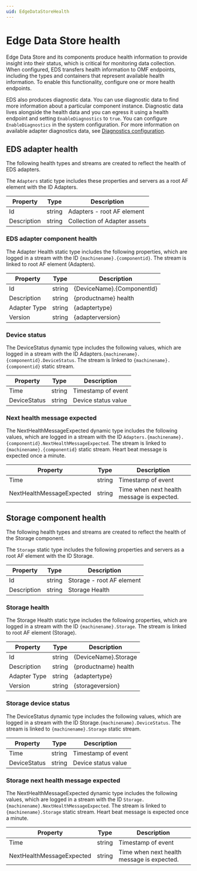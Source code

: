 ```yaml
---
uid: EdgeDataStoreHealth
---
```


# Edge Data Store health

Edge Data Store and its components produce health information to provide insight into their status, which is critical for monitoring data collection. When configured, EDS transfers health information to OMF endpoints, including the types and containers that represent available health information. To enable this functionality, configure one or more health endpoints.

EDS also produces diagnostic data. You can use diagnostic data to find more information about a particular component instance. Diagnostic data lives alongside the health data and you can egress it using a health endpoint and setting `EnableDiagnostics` to `true`. You can configure `EnableDiagnostics` in the system configuration. For more information on available adapter diagnostics data, see [Diagnostics configuration](xref:EdgeDataStoreDiagnostics).

## EDS adapter health

The following health types and streams are created to reflect the health of EDS adapters. 

The `Adapters` static type includes these properties and servers as a root AF element with the ID Adapters.

| Property     | Type     | Description      |
|--------------|----------|------------------|
| Id | string | Adapters - root AF element |
| Description | string | Collection of Adapter assets |

### EDS adapter component health

The Adapter Health static type includes the following properties, which are logged in a stream with the ID `{machinename}.{componentid}`. The stream is linked to root AF element (Adapters).

| Property     | Type     | Description      |
|--------------|----------|------------------|
| Id | string  | {DeviceName}.{ComponentId} |
| Description | string | {productname} health |
| Adapter Type | string | {adaptertype} |
| Version | string | {adapterversion} |

### Device status

The DeviceStatus dynamic type includes the following values, which are logged in a stream with the ID Adapters.`{machinename}.{componentid}.DeviceStatus`. The stream is linked to `{machinename}.{componentid}` static stream.

| Property     | Type     | Description      |
|--------------|----------|------------------|
| Time | string | Timestamp of event |
| DeviceStatus | string | Device status value |

### Next health message expected

The NextHealthMessageExpected dynamic type includes the following values, which are logged in a stream with the ID `Adapters.{machinename}.{componentid}.NextHealthMessageExpected`. The stream is linked to `{machinename}.{componentid}` static stream. Heart beat message is expected once a minute.

| Property     | Type     | Description      |
|--------------|----------|------------------|
| Time | string | Timestamp of event |
| NextHealthMessageExpected | string | Time when next health message is expected. |

## Storage component health

The following health types and streams are created to reflect the health of the Storage component.

The `Storage` static type includes the following properties and servers as a root AF element with the ID Storage.

| Property     | Type     | Description      |
|--------------|----------|------------------|
| Id | string | Storage - root AF element |
| Description | string | Storage Health |

### Storage health

The Storage Health static type includes the following properties, which are logged in a stream with the ID `{machinename}.Storage`. The stream is linked to root AF element (Storage).

| Property     | Type     | Description      |
|--------------|----------|------------------|
| Id | string  | {DeviceName}.Storage |
| Description | string | {productname} health |
| Adapter Type | string | {adaptertype} |
| Version | string | {storageversion} |

### Storage device status

The DeviceStatus dynamic type includes the following values, which are logged in a stream with the ID Storage.`{machinename}.DeviceStatus`. The stream is linked to `{machinename}.Storage` static stream.

| Property     | Type     | Description      |
|--------------|----------|------------------|
| Time | string | Timestamp of event |
| DeviceStatus | string | Device status value |

### Storage next health message expected

The NextHealthMessageExpected dynamic type includes the following values, which are logged in a stream with the ID `Storage.{machinename}.NextHealthMessageExpected`. The stream is linked to `{machinename}.Storage` static stream. Heart beat message is expected once a minute.

| Property     | Type     | Description      |
|--------------|----------|------------------|
| Time | string | Timestamp of event |
| NextHealthMessageExpected | string | Time when next health message is expected. |

